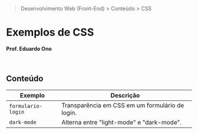 > Desenvolvimento Web (Front-End) > Conteúdo > CSS

# Exemplos de CSS

__Prof. Eduardo Ono__

&nbsp;

## Conteúdo

| Exemplo | Descrição |
| --- | --- |
| `formulario-login` | Transparência em CSS em um formulário de login.
| `dark-mode` | Alterna entre "light-mode" e "dark-mode".

&nbsp;

